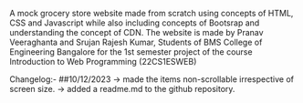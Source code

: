 A mock grocery store website made from scratch using concepts of HTML, CSS and Javascript while also including concepts of Bootsrap and understanding the concept of CDN.
The website is made by Pranav Veeraghanta and Srujan Rajesh Kumar, Students of BMS College of Engineering Bangalore for the 1st semester project of the course Introduction to Web Programming (22CS1ESWEB)

Changelog:-
    ##10/12/2023
        -> made the items non-scrollable irrespective of screen size.
        -> added a readme.md to the github repository.